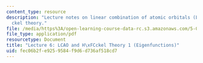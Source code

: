 ```yaml
---
content_type: resource
description: "Lecture notes on linear combination of atomic orbitals (LCAOs) and H\xFC\
  ckel theory."
file: /media/https%3A/open-learning-course-data-rc.s3.amazonaws.com/5-04-principles-of-inorganic-chemistry-ii-fall-2008/fec06b2fe9259584f9d6d736af518cd7_Lecture_6.pdf
file_type: application/pdf
resourcetype: Document
title: "Lecture 6: LCAO and H\xFCckel Theory 1 (Eigenfunctions)"
uid: fec06b2f-e925-9584-f9d6-d736af518cd7
---
```

